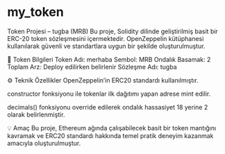 # my_token

 Token Projesi – tugba (MRB)
Bu proje, Solidity dilinde geliştirilmiş basit bir ERC-20 token sözleşmesini içermektedir. OpenZeppelin kütüphanesi kullanılarak güvenli ve standartlara uygun bir şekilde oluşturulmuştur.

🔹 Token Bilgileri
Token Adı: merhaba
Sembol: MRB
Ondalık Basamak: 2
Toplam Arz: Deploy edilirken belirlenir
Sözleşme Adı: tugba

⚙️ Teknik Özellikler
OpenZeppelin’in ERC20 standardı kullanılmıştır.

constructor fonksiyonu ile tokenlar ilk dağıtımı yapan adrese mint edilir.

decimals() fonksiyonu override edilerek ondalık hassasiyet 18 yerine 2 olarak belirlenmiştir.

💡 Amaç
Bu proje, Ethereum ağında çalışabilecek basit bir token mantığını kavramak ve ERC20 standardı hakkında temel pratik deneyim kazanmak amacıyla oluşturulmuştur.


